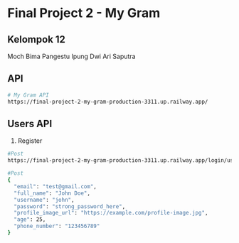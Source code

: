 # Final Project 2 - My Gram

## Kelompok 12

Moch Bima Pangestu
Ipung Dwi Ari Saputra

## API

```bash
# My Gram API
https://final-project-2-my-gram-production-3311.up.railway.app/

```

## Users API
1. Register
   
```bash
#Post
https://final-project-2-my-gram-production-3311.up.railway.app/login/user/register

```

```bash
#Post
{
  "email": "test@gmail.com",
  "full_name": "John Doe",
  "username": "john",
  "password": "strong_password_here",
  "profile_image_url": "https://example.com/profile-image.jpg",
  "age": 25,
  "phone_number": "123456789"
}

```




 
